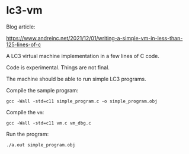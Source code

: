 # lc3-vm

Blog article:

https://www.andreinc.net/2021/12/01/writing-a-simple-vm-in-less-than-125-lines-of-c

A LC3 virtual machine implementation in a few lines of C code.

Code is experimental. Things are not final.

The machine should be able to run simple LC3 programs.

Compile the sample program:

`gcc -Wall -std=c11 simple_program.c -o simple_program.obj`

Compile the `vm`:

`gcc -Wall -std=c11 vm.c vm_dbg.c`

Run the program:

`./a.out simple_program.obj`


